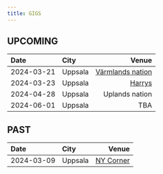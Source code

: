 ```yaml
---
title: GIGS
---
```


## UPCOMING
| Date  | City |  Venue  |
| :--------- | :-------- | ---------: |
| 2024-03-21 | Uppsala | [Värmlands nation](https://www.facebook.com/events/427681636373163) 	| 
| 2024-03-23 | Uppsala | [Harrys](https://www.facebook.com/events/947504220372931) 	| 
| 2024-04-28 | Uppsala | Uplands nation 	| 
| 2024-06-01 | Uppsala | TBA 	| 

## PAST
| Date  | City |  Venue  |
| :--------- | :-------- | ---------: |
| 2024-03-09 | Uppsala | [NY Corner](https://www.facebook.com/events/2342812815905784) 	|  
